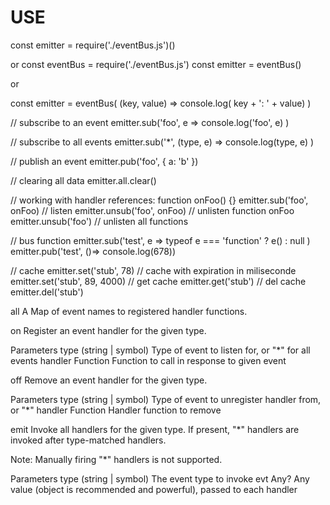 # USE

const emitter = require('./eventBus.js')()

or
const eventBus = require('./eventBus.js')
const emitter = eventBus()

or 

const emitter = eventBus( (key, value) => console.log( key + ': ' + value) )
 
// subscribe to an event
emitter.sub('foo', e => console.log('foo', e) )
 
// subscribe to all events
emitter.sub('*', (type, e) => console.log(type, e) )
 
// publish an event
emitter.pub('foo', { a: 'b' })
 
// clearing all data
emitter.all.clear()
 
// working with handler references:
function onFoo() {}
emitter.sub('foo', onFoo)   // listen
emitter.unsub('foo', onFoo)  // unlisten function onFoo
emitter.unsub('foo') // unlisten all functions

// bus function
emitter.sub('test', e => typeof e === 'function' ? e() : null )
emitter.pub('test', ()=> console.log(678))

// cache
emitter.set('stub', 78)
// cache with expiration in miliseconde
emitter.set('stub', 89, 4000)
// get cache
emitter.get('stub')
// del cache
emitter.del('stub')


all
A Map of event names to registered handler functions.

on
Register an event handler for the given type.

Parameters
type (string | symbol) Type of event to listen for, or "*" for all events
handler Function Function to call in response to given event

off
Remove an event handler for the given type.

Parameters
type (string | symbol) Type of event to unregister handler from, or "*"
handler Function Handler function to remove

emit
Invoke all handlers for the given type. If present, "*" handlers are invoked after type-matched handlers.

Note: Manually firing "*" handlers is not supported.

Parameters
type (string | symbol) The event type to invoke
evt Any? Any value (object is recommended and powerful), passed to each handler

